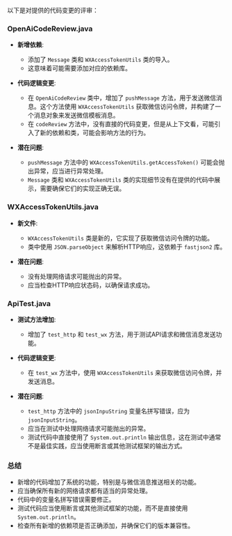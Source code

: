 以下是对提供的代码变更的评审：

### OpenAiCodeReview.java
- **新增依赖**:
  - 添加了 `Message` 类和 `WXAccessTokenUtils` 类的导入。
  - 这意味着可能需要添加对应的依赖库。

- **代码逻辑变更**:
  - 在 `OpenAiCodeReview` 类中，增加了 `pushMessage` 方法，用于发送微信消息。这个方法使用 `WXAccessTokenUtils` 获取微信访问令牌，并构建了一个消息对象来发送微信模板消息。
  - 在 `codeReview` 方法中，没有直接的代码变更，但是从上下文看，可能引入了新的依赖和类，可能会影响方法的行为。

- **潜在问题**:
  - `pushMessage` 方法中的 `WXAccessTokenUtils.getAccessToken()` 可能会抛出异常，应当进行异常处理。
  - `Message` 类和 `WXAccessTokenUtils` 类的实现细节没有在提供的代码中展示，需要确保它们的实现正确无误。

### WXAccessTokenUtils.java
- **新文件**:
  - `WXAccessTokenUtils` 类是新的，它实现了获取微信访问令牌的功能。
  - 类中使用 `JSON.parseObject` 来解析HTTP响应，这依赖于 `fastjson2` 库。

- **潜在问题**:
  - 没有处理网络请求可能抛出的异常。
  - 应当检查HTTP响应状态码，以确保请求成功。

### ApiTest.java
- **测试方法增加**:
  - 增加了 `test_http` 和 `test_wx` 方法，用于测试API请求和微信消息发送功能。

- **代码逻辑变更**:
  - 在 `test_wx` 方法中，使用 `WXAccessTokenUtils` 来获取微信访问令牌，并发送消息。

- **潜在问题**:
  - `test_http` 方法中的 `jsonInpuString` 变量名拼写错误，应为 `jsonInputString`。
  - 应当在测试中处理网络请求可能抛出的异常。
  - 测试代码中直接使用了 `System.out.println` 输出信息，这在测试中通常不是最佳实践，应当使用断言或其他测试框架的输出方式。

### 总结
- 新增的代码增加了系统的功能，特别是与微信消息推送相关的功能。
- 应当确保所有新的网络请求都有适当的异常处理。
- 代码中的变量名拼写错误需要修正。
- 测试代码应当使用断言或其他测试框架的功能，而不是直接使用 `System.out.println`。
- 检查所有新增的依赖项是否正确添加，并确保它们的版本兼容性。